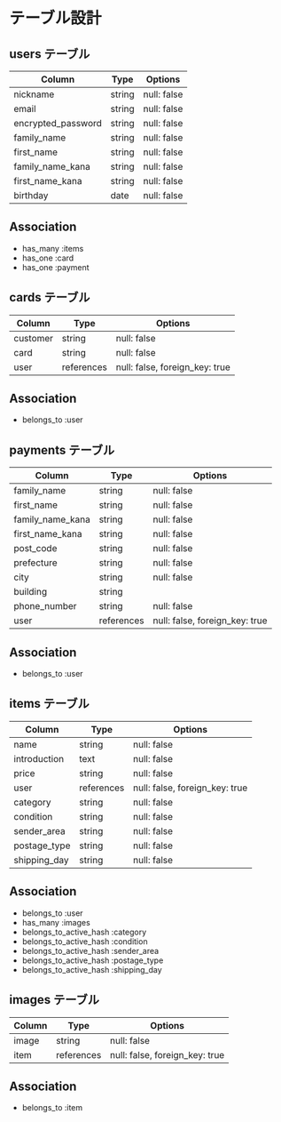 # テーブル設計

## users テーブル

| Column             | Type   | Options     |
|------------------- | ------ | ----------- |
| nickname           | string | null: false |
| email              | string | null: false |
| encrypted_password | string | null: false |
| family_name        | string | null: false |
| first_name         | string | null: false |
| family_name_kana   | string | null: false |
| first_name_kana    | string | null: false |
| birthday           | date   | null: false |

## Association

- has_many :items
- has_one  :card
- has_one  :payment


## cards テーブル

| Column             | Type       | Options                        |
|------------------- | ------     | ------------------------------ |
| customer           | string     | null: false                    |
| card               | string     | null: false                    |
| user               | references | null: false, foreign_key: true |

## Association

- belongs_to :user

## payments テーブル

| Column             | Type       | Options                        |
|------------------- | ---------- | ------------------------------ |
| family_name        | string     | null: false                    |
| first_name         | string     | null: false                    |
| family_name_kana   | string     | null: false                    |
| first_name_kana    | string     | null: false                    |
| post_code          | string     | null: false                    |
| prefecture         | string     | null: false                    |
| city               | string     | null: false                    |
| building           | string     |                                |
| phone_number       | string     | null: false                    |
| user               | references | null: false, foreign_key: true |

## Association

- belongs_to :user


## items テーブル

| Column             | Type       | Options                        |
|------------------- | ---------- | ------------------------------ |
| name               | string     | null: false                    |
| introduction       | text       | null: false                    |
| price              | string     | null: false                    |
| user               | references | null: false, foreign_key: true |
| category           | string     | null: false                    |
| condition          | string     | null: false                    |
| sender_area        | string     | null: false                    |
| postage_type       | string     | null: false                    |
| shipping_day       | string     | null: false                    |

## Association

- belongs_to             :user
- has_many               :images
- belongs_to_active_hash :category
- belongs_to_active_hash :condition
- belongs_to_active_hash :sender_area
- belongs_to_active_hash :postage_type
- belongs_to_active_hash :shipping_day

## images テーブル

| Column             | Type       | Options                        |
|------------------- | ---------- | ------------------------------ |
| image              | string     | null: false                    |
| item               | references | null: false, foreign_key: true |

## Association

- belongs_to :item